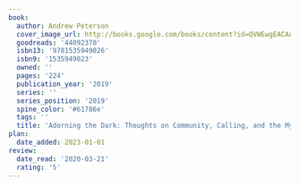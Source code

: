 ```yaml
---
book:
  author: Andrew Peterson
  cover_image_url: http://books.google.com/books/content?id=QVWEwgEACAAJ&printsec=frontcover&img=1&zoom=1&source=gbs_api
  goodreads: '44092370'
  isbn13: '9781535949026'
  isbn9: '1535949023'
  owned: ''
  pages: '224'
  publication_year: '2019'
  series: ''
  series_position: '2019'
  spine_color: '#61786e'
  tags: ''
  title: 'Adorning the Dark: Thoughts on Community, Calling, and the Mystery of Making'
plan:
  date_added: 2023-01-01
review:
  date_read: '2020-03-21'
  rating: '5'
---
```

